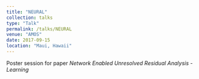 ```yaml
---
title: "NEURAL"
collection: talks
type: "Talk"
permalink: /talks/NEURAL
venue: "AMOS"
date: 2017-09-15
location: "Maui, Hawaii"
---
```


Poster session for paper _Network Enabled Unresolved Residual Analysis - Learning_